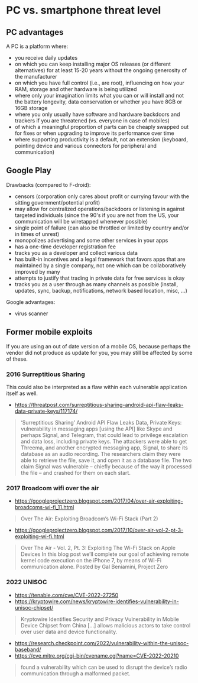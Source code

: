 # PC vs. smartphone threat level

## PC advantages

A PC is a platform where:

* you receive daily updates
* on which you can keep installing major OS releases (or different alternatives) for at least 15-20 years without the ongoing generosity of the manufacturer
* on which you have full control (i.e., are root), influencing on how your RAM, storage and other hardware is being utilized
* where only your imagination limits what you can or will install and not the battery longevity, data conservation or whether you have 8GB or 16GB storage
* where you only usually have software and hardware backdoors and trackers if you are threatened (vs. everyone in case of mobiles)
* of which a meaningful proportion of parts can be cheaply swapped out for fixes or when upgrading to improve its performance over time
* where supporting productivity is a default, not an extension (keyboard, pointing device and various connectors for peripheral and communication)

## Google Play

Drawbacks (compared to F-droid):

* censors (corporation only cares about profit or currying favour with the sitting government/potential profit)
* may allow for centralized operations/backdoors or listening in against targeted individuals (since the 90's if you are not from the US, your communication will be wiretapped whenever possible)
* single point of failure (can also be throttled or limited by country and/or in times of unrest)
* monopolizes advertising and some other services in your apps
* has a one-time developer registration fee
* tracks you as a developer and collect various data
* has built-in incentives and a legal framework that favors apps that are maintained by a single company, not one which can be collaboratively improved by many
* attempts to justify that trading in private data for free services is okay
* tracks you as a user through as many channels as possible (install, updates, sync, backup, notifications, network based location, misc, ...)

Google advantages:

* virus scanner

## Former mobile exploits

If you are using an out of date version of a mobile OS, because perhaps the vendor did not produce as update for you, you may still be affected by some of these.

### 2016 Surreptitious Sharing

This could also be interpreted as a flaw within each vulnerable application itself as well.

* https://threatpost.com/surreptitious-sharing-android-api-flaw-leaks-data-private-keys/117174/

> ‘Surreptitious Sharing’ Android API Flaw Leaks Data, Private Keys: vulnerability in messaging apps [using the API] like Skype and perhaps Signal, and Telegram, that could lead to privilege escalation and data loss, including private keys. The attackers were able to get Threema, and another encrypted messaging app, Signal, to share its database as an audio recording. The researchers claim they were able to retrieve the file, save it, and open it as a database file. The two claim Signal was vulnerable – chiefly because of the way it processed the file – and crashed for them on each start.

### 2017 Broadcom wifi over the air

* https://googleprojectzero.blogspot.com/2017/04/over-air-exploiting-broadcoms-wi-fi_11.html

> Over The Air: Exploiting Broadcom’s Wi-Fi Stack (Part 2)

* https://googleprojectzero.blogspot.com/2017/10/over-air-vol-2-pt-3-exploiting-wi-fi.html

> Over The Air - Vol. 2, Pt. 3: Exploiting The Wi-Fi Stack on Apple Devices
> In this blog post we’ll complete our goal of achieving remote kernel code execution on the iPhone 7, by means of Wi-Fi communication alone.
> Posted by Gal Beniamini, Project Zero

### 2022 UNISOC

* https://tenable.com/cve/CVE-2022-27250
* https://kryptowire.com/news/kryptowire-identifies-vulnerability-in-unisoc-chipset/

> Kryptowire Identifies Security and Privacy Vulnerability in Mobile Device Chipset from China [...] allows malicious actors to take control over user data and device functionality.

* https://research.checkpoint.com/2022/vulnerability-within-the-unisoc-baseband/
* https://cve.mitre.org/cgi-bin/cvename.cgi?name=CVE-2022-20210

> found a vulnerability which can be used to disrupt the device’s radio communication through a malformed packet.
